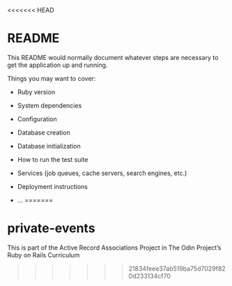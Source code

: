 <<<<<<< HEAD
# README

This README would normally document whatever steps are necessary to get the
application up and running.

Things you may want to cover:

* Ruby version

* System dependencies

* Configuration

* Database creation

* Database initialization

* How to run the test suite

* Services (job queues, cache servers, search engines, etc.)

* Deployment instructions

* ...
=======
# private-events
This is part of the Active Record Associations Project in The Odin Project’s Ruby on Rails Curriculum
>>>>>>> 21834feee37ab519ba75d7029f820d233134cf70
